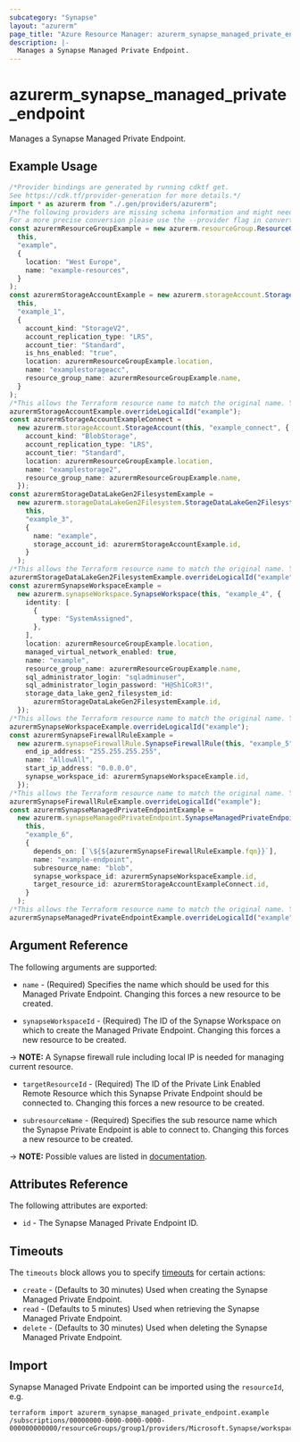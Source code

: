 ```yaml
---
subcategory: "Synapse"
layout: "azurerm"
page_title: "Azure Resource Manager: azurerm_synapse_managed_private_endpoint"
description: |-
  Manages a Synapse Managed Private Endpoint.
---
```


# azurerm\_synapse\_managed\_private\_endpoint

Manages a Synapse Managed Private Endpoint.

## Example Usage

```typescript
/*Provider bindings are generated by running cdktf get.
See https://cdk.tf/provider-generation for more details.*/
import * as azurerm from "./.gen/providers/azurerm";
/*The following providers are missing schema information and might need manual adjustments to synthesize correctly: azurerm.
For a more precise conversion please use the --provider flag in convert.*/
const azurermResourceGroupExample = new azurerm.resourceGroup.ResourceGroup(
  this,
  "example",
  {
    location: "West Europe",
    name: "example-resources",
  }
);
const azurermStorageAccountExample = new azurerm.storageAccount.StorageAccount(
  this,
  "example_1",
  {
    account_kind: "StorageV2",
    account_replication_type: "LRS",
    account_tier: "Standard",
    is_hns_enabled: "true",
    location: azurermResourceGroupExample.location,
    name: "examplestorageacc",
    resource_group_name: azurermResourceGroupExample.name,
  }
);
/*This allows the Terraform resource name to match the original name. You can remove the call if you don't need them to match.*/
azurermStorageAccountExample.overrideLogicalId("example");
const azurermStorageAccountExampleConnect =
  new azurerm.storageAccount.StorageAccount(this, "example_connect", {
    account_kind: "BlobStorage",
    account_replication_type: "LRS",
    account_tier: "Standard",
    location: azurermResourceGroupExample.location,
    name: "examplestorage2",
    resource_group_name: azurermResourceGroupExample.name,
  });
const azurermStorageDataLakeGen2FilesystemExample =
  new azurerm.storageDataLakeGen2Filesystem.StorageDataLakeGen2Filesystem(
    this,
    "example_3",
    {
      name: "example",
      storage_account_id: azurermStorageAccountExample.id,
    }
  );
/*This allows the Terraform resource name to match the original name. You can remove the call if you don't need them to match.*/
azurermStorageDataLakeGen2FilesystemExample.overrideLogicalId("example");
const azurermSynapseWorkspaceExample =
  new azurerm.synapseWorkspace.SynapseWorkspace(this, "example_4", {
    identity: [
      {
        type: "SystemAssigned",
      },
    ],
    location: azurermResourceGroupExample.location,
    managed_virtual_network_enabled: true,
    name: "example",
    resource_group_name: azurermResourceGroupExample.name,
    sql_administrator_login: "sqladminuser",
    sql_administrator_login_password: "H@Sh1CoR3!",
    storage_data_lake_gen2_filesystem_id:
      azurermStorageDataLakeGen2FilesystemExample.id,
  });
/*This allows the Terraform resource name to match the original name. You can remove the call if you don't need them to match.*/
azurermSynapseWorkspaceExample.overrideLogicalId("example");
const azurermSynapseFirewallRuleExample =
  new azurerm.synapseFirewallRule.SynapseFirewallRule(this, "example_5", {
    end_ip_address: "255.255.255.255",
    name: "AllowAll",
    start_ip_address: "0.0.0.0",
    synapse_workspace_id: azurermSynapseWorkspaceExample.id,
  });
/*This allows the Terraform resource name to match the original name. You can remove the call if you don't need them to match.*/
azurermSynapseFirewallRuleExample.overrideLogicalId("example");
const azurermSynapseManagedPrivateEndpointExample =
  new azurerm.synapseManagedPrivateEndpoint.SynapseManagedPrivateEndpoint(
    this,
    "example_6",
    {
      depends_on: [`\${${azurermSynapseFirewallRuleExample.fqn}}`],
      name: "example-endpoint",
      subresource_name: "blob",
      synapse_workspace_id: azurermSynapseWorkspaceExample.id,
      target_resource_id: azurermStorageAccountExampleConnect.id,
    }
  );
/*This allows the Terraform resource name to match the original name. You can remove the call if you don't need them to match.*/
azurermSynapseManagedPrivateEndpointExample.overrideLogicalId("example");

```

## Argument Reference

The following arguments are supported:

*   `name` - (Required) Specifies the name which should be used for this Managed Private Endpoint. Changing this forces a new resource to be created.

*   `synapseWorkspaceId` - (Required) The ID of the Synapse Workspace on which to create the Managed Private Endpoint. Changing this forces a new resource to be created.

\-> **NOTE:** A Synapse firewall rule including local IP is needed for managing current resource.

*   `targetResourceId` - (Required) The ID of the Private Link Enabled Remote Resource which this Synapse Private Endpoint should be connected to. Changing this forces a new resource to be created.

*   `subresourceName` - (Required) Specifies the sub resource name which the Synapse Private Endpoint is able to connect to. Changing this forces a new resource to be created.

\-> **NOTE:** Possible values are listed in [documentation](https://docs.microsoft.com/azure/private-link/private-endpoint-overview#dns-configuration).

## Attributes Reference

The following attributes are exported:

* `id` - The Synapse Managed Private Endpoint ID.

## Timeouts

The `timeouts` block allows you to specify [timeouts](https://www.terraform.io/language/resources/syntax#operation-timeouts) for certain actions:

* `create` - (Defaults to 30 minutes) Used when creating the Synapse Managed Private Endpoint.
* `read` - (Defaults to 5 minutes) Used when retrieving the Synapse Managed Private Endpoint.
* `delete` - (Defaults to 30 minutes) Used when deleting the Synapse Managed Private Endpoint.

## Import

Synapse Managed Private Endpoint can be imported using the `resourceId`, e.g.

```shell
terraform import azurerm_synapse_managed_private_endpoint.example /subscriptions/00000000-0000-0000-0000-000000000000/resourceGroups/group1/providers/Microsoft.Synapse/workspaces/workspace1/managedVirtualNetworks/default/managedPrivateEndpoints/endpoint1
```
